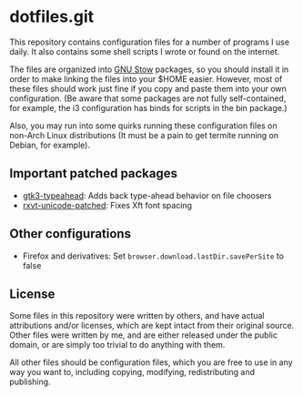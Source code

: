 dotfiles.git
=====

This repository contains configuration files for a number of programs
I use daily. It also contains some shell scripts I wrote or found on
the internet.

The files are organized into [GNU Stow][gnu-stow] packages, so you
should install it in order to make linking the files into your $HOME
easier. However, most of these files should work just fine if you copy
and paste them into your own configuration. (Be aware that some packages
are not fully self-contained, for example, the i3 configuration has binds
for scripts in the bin package.)

Also, you may run into some quirks running these configuration files on
non-Arch Linux distributions (It must be a pain to get termite running
on Debian, for example).

Important patched packages
-----

* [gtk3-typeahead][gtk3-ta]: Adds back type-ahead behavior on file choosers
* [rxvt-unicode-patched][urxvt-patch]: Fixes Xft font spacing

Other configurations
-----

* Firefox and derivatives: Set `browser.download.lastDir.savePerSite`
to false

License
-----

Some files in this repository were written by others, and have actual
attributions and/or licenses, which are kept intact from their original
source. Other files were written by me, and are either released under the
public domain, or are simply too trivial to do anything with them.

All other files should be configuration files, which you are free to
use in any way you want to, including copying, modifying, redistributing
and publishing.

[gnu-stow]: http://www.gnu.org/software/stow/
[urxvt-patch]: https://aur.archlinux.org/packages/rxvt-unicode-patched
[gtk3-ta]: https://aur.archlinux.org/packages/gtk3-typeahead
